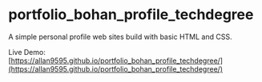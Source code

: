# portfolio_bohan_profile_techdegree

A simple personal profile web sites build with basic HTML and CSS.

Live Demo: [https://allan9595.github.io/portfolio_bohan_profile_techdegree/](https://allan9595.github.io/portfolio_bohan_profile_techdegree/)